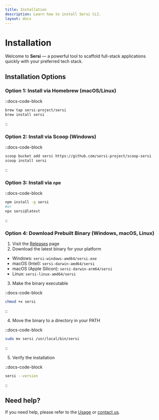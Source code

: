 ```yaml
---
title: Installation
description: Learn how to install Sersi CLI.
layout: docs
---
```


# Installation

Welcome to **Sersi** — a powerful tool to scaffold full-stack applications quickly with your preferred tech stack.

## Installation Options

### Option 1: Install via Homebrew (macOS/Linux)

::docs-code-block

```bash
brew tap sersi-project/sersi
brew install sersi
```

::

### Option 2: Install via Scoop (Windows)

::docs-code-block

```bash
scoop bucket add sersi https://github.com/sersi-project/scoop-sersi
scoop install sersi
```

::

### Option 3: Install via `npm`

::docs-code-block

```bash
npm install -g sersi
#or
npx sersi@latest
```

::

### Option 4: Download Prebuilt Binary (Windows, macOS, Linux)

1. Visit the [Releases](https://github.com/sersi-project/sersi/releases) page
2. Download the latest binary for your platform

- Windows: `sersi-windows-amd64/sersi.exe`
- macOS (Intel): `sersi-darwin-amd64/sersi`
- macOS (Apple Silicon): `sersi-darwin-arm64/sersi`
- Linux: `sersi-linux-amd64/sersi`

3. Make the binary executable

::docs-code-block

```bash
chmod +x sersi
```

::

4. Move the binary to a directory in your PATH

::docs-code-block

```bash
sudo mv sersi /usr/local/bin/sersi
```

::

5. Verify the installation

::docs-code-block

```bash
sersi --version
```

::

## Need help?

If you need help, please refer to the [Usage](./usage.md) or [contact us](https://sersi.dev/help).
